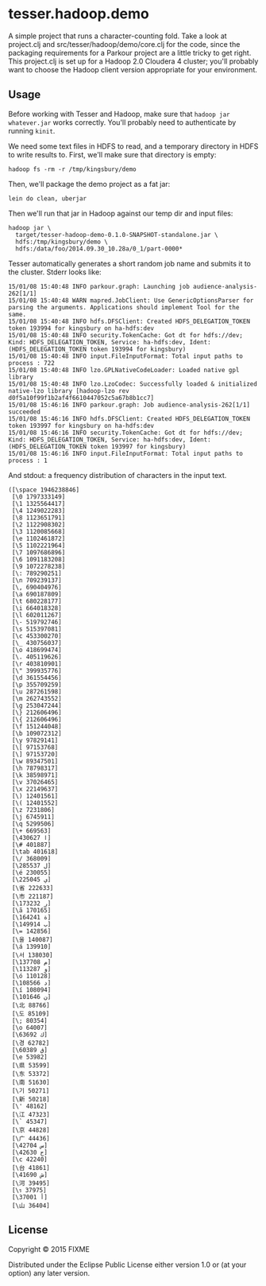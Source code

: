 # tesser.hadoop.demo

A simple project that runs a character-counting fold. Take a look at
project.clj and src/tesser/hadoop/demo/core.clj for the code, since the
packaging requirements for a Parkour project are a little tricky to get right.
This project.clj is set up for a Hadoop 2.0 Cloudera 4 cluster; you'll probably
want to choose the Hadoop client version appropriate for your environment.

## Usage

Before working with Tesser and Hadoop, make sure that `hadoop jar whatever.jar`
works correctly. You'll probably need to authenticate by running `kinit`.

We need some text files in HDFS to read, and a temporary directory in HDFS to write results to. First, we'll make sure that directory is empty:

```
hadoop fs -rm -r /tmp/kingsbury/demo
```

Then, we'll package the demo project as a fat jar:

```
lein do clean, uberjar
```

Then we'll run that jar in Hadoop against our temp dir and input files:

```
hadoop jar \
  target/tesser-hadoop-demo-0.1.0-SNAPSHOT-standalone.jar \
  hdfs:/tmp/kingsbury/demo \
  hdfs:/data/foo/2014.09.30_10.28a/0_1/part-0000*
```

Tesser automatically generates a short random job name and submits it to the
cluster. Stderr looks like:

```
15/01/08 15:40:48 INFO parkour.graph: Launching job audience-analysis-262[1/1]
15/01/08 15:40:48 WARN mapred.JobClient: Use GenericOptionsParser for parsing the arguments. Applications should implement Tool for the same.
15/01/08 15:40:48 INFO hdfs.DFSClient: Created HDFS_DELEGATION_TOKEN token 193994 for kingsbury on ha-hdfs:dev
15/01/08 15:40:48 INFO security.TokenCache: Got dt for hdfs://dev; Kind: HDFS_DELEGATION_TOKEN, Service: ha-hdfs:dev, Ident: (HDFS_DELEGATION_TOKEN token 193994 for kingsbury)
15/01/08 15:40:48 INFO input.FileInputFormat: Total input paths to process : 722
15/01/08 15:40:48 INFO lzo.GPLNativeCodeLoader: Loaded native gpl library
15/01/08 15:40:48 INFO lzo.LzoCodec: Successfully loaded & initialized native-lzo library [hadoop-lzo rev d0f5a10f99f1b2af4f6610447052c5a67b8b1cc7]
15/01/08 15:46:16 INFO parkour.graph: Job audience-analysis-262[1/1] succeeded
15/01/08 15:46:16 INFO hdfs.DFSClient: Created HDFS_DELEGATION_TOKEN token 193997 for kingsbury on ha-hdfs:dev
15/01/08 15:46:16 INFO security.TokenCache: Got dt for hdfs://dev; Kind: HDFS_DELEGATION_TOKEN, Service: ha-hdfs:dev, Ident: (HDFS_DELEGATION_TOKEN token 193997 for kingsbury)
15/01/08 15:46:16 INFO input.FileInputFormat: Total input paths to process : 1
```

And stdout: a frequency distribution of characters in the input text.

```
([\space 1946238846]
 [\0 1797333149]
 [\1 1325564417]
 [\4 1249022283]
 [\8 1123651791]
 [\2 1122908302]
 [\3 1120085668]
 [\e 1102461872]
 [\5 1102221964]
 [\7 1097686896]
 [\6 1091183208]
 [\9 1072278238]
 [\: 789290251]
 [\n 709239137]
 [\, 690404976]
 [\a 690187809]
 [\t 680228177]
 [\i 664018328]
 [\l 602011267]
 [\- 519792746]
 [\s 515397081]
 [\c 453300270]
 [\_ 430756037]
 [\o 418699474]
 [\. 405119626]
 [\r 403810901]
 [\" 399935776]
 [\d 361554456]
 [\p 355709259]
 [\u 287261598]
 [\m 262743552]
 [\g 253047244]
 [\} 212606496]
 [\{ 212606496]
 [\f 151244048]
 [\b 109072312]
 [\y 97829141]
 [\[ 97153768]
 [\] 97153720]
 [\w 89347501]
 [\h 78798317]
 [\k 38598971]
 [\v 37026465]
 [\x 22149637]
 [\) 12401561]
 [\( 12401552]
 [\z 7231806]
 [\j 6745911]
 [\q 5299506]
 [\+ 669563]
 [\ا 430627]
 [\# 401887]
 [\tab 401618]
 [\/ 368009]
 [\ل 285537]
 [\é 230055]
 [\ي 225045]
 [\省 222633]
 [\市 221187]
 [\ر 173232]
 [\ã 170165]
 [\ة 164241]
 [\ب 149914]
 [\= 142856]
 [\울 140087]
 [\á 139910]
 [\서 138030]
 [\م 137708]
 [\و 113287]
 [\ó 110128]
 [\د 108566]
 [\í 108094]
 [\ن 101646]
 [\北 88766]
 [\도 85109]
 [\; 80354]
 [\о 64007]
 [\ك 63692]
 [\경 62782]
 [\ق 60389]
 [\е 53982]
 [\県 53599]
 [\东 53372]
 [\南 51630]
 [\기 50271]
 [\新 50218]
 [\' 48162]
 [\江 47323]
 [\` 45347]
 [\京 44828]
 [\广 44436]
 [\س 42704]
 [\ح 42630]
 [\с 42240]
 [\台 41861]
 [\ش 41690]
 [\河 39495]
 [\ร 37975]
 [\أ 37001]
 [\山 36404]
```

## License

Copyright © 2015 FIXME

Distributed under the Eclipse Public License either version 1.0 or (at
your option) any later version.

